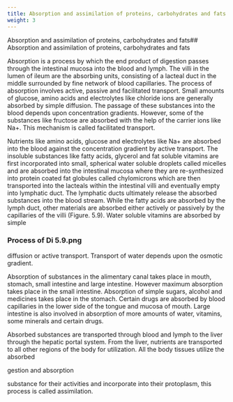 ```yaml
---
title: Absorption and assimilation of proteins, carbohydrates and fats
weight: 3
---
```


Absorption and assimilation of proteins, carbohydrates and fats## Absorption and assimilation of proteins, carbohydrates and fats


Absorption is a process by which the end product of digestion passes through the intestinal mucosa into the blood and lymph. The villi in the lumen of ileum are the absorbing units, consisting of a lacteal duct in the middle surrounded by fine network of blood capillaries. The process of absorption involves active, passive and facilitated transport. Small amounts of glucose, amino acids and electrolytes like chloride ions are generally absorbed by simple diffusion. The passage of these substances into the blood depends upon concentration gradients. However, some of the substances like fructose are absorbed with the help of the carrier ions like Na+. This mechanism is called facilitated transport.




  

Nutrients like amino acids, glucose and electrolytes like Na+ are absorbed into the blood against the concentration gradient by active transport. The insoluble substances like fatty acids, glycerol and fat soluble vitamins are first incorporated into small, spherical water soluble droplets called micelles and are absorbed into the intestinal mucosa where they are re-synthesized into protein coated fat globules called chylomicrons which are then transported into the lacteals within the intestinal villi and eventually empty into lymphatic duct. The lymphatic ducts ultimately release the absorbed substances into the blood stream. While the fatty acids are absorbed by the lymph duct, other materials are absorbed either actively or passively by the capillaries of the villi (Figure. 5.9). Water soluble vitamins are absorbed by simple

### Process of Di   5.9.png


diffusion or active transport. Transport of water depends upon the osmotic gradient.

Absorption of substances in the alimentary canal takes place in mouth, stomach, small intestine and large intestine. However maximum absorption takes place in the small intestine. Absorption of simple sugars, alcohol and medicines takes place in the stomach. Certain drugs are absorbed by blood capillaries in the lower side of the tongue and mucosa of mouth. Large intestine is also involved in absorption of more amounts of water, vitamins, some minerals and certain drugs.

Absorbed substances are transported through blood and lymph to the liver through the hepatic portal system. From the liver, nutrients are transported to all other regions of the body for utilization. All the body tissues utilize the absorbed

gestion and absorption




  

substance for their activities and incorporate into their protoplasm, this process is called assimilation.


